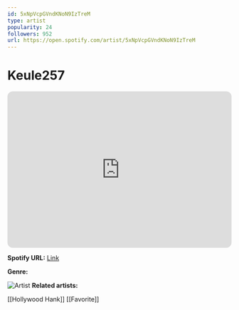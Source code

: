 ```yaml
---
id: 5xNpVcpGVndKNoN9IzTreM
type: artist
popularity: 24
followers: 952
url: https://open.spotify.com/artist/5xNpVcpGVndKNoN9IzTreM
---
```

# Keule257

<iframe style="border-radius:12px" src="https://open.spotify.com/embed/artist/5xNpVcpGVndKNoN9IzTreM" width="100%" height="352" frameBorder="0" allowfullscreen="" allow="autoplay; clipboard-write; encrypted-media; fullscreen; picture-in-picture" loading="lazy"></iframe>

**Spotify URL:** [Link](https://open.spotify.com/artist/5xNpVcpGVndKNoN9IzTreM)

**Genre:** 

![Artist](https://i.scdn.co/image/ab6761610000e5eb1711a36e0ad168f1b1f877fd)
**Related artists:**

[[Hollywood Hank]]
[[Favorite]]
